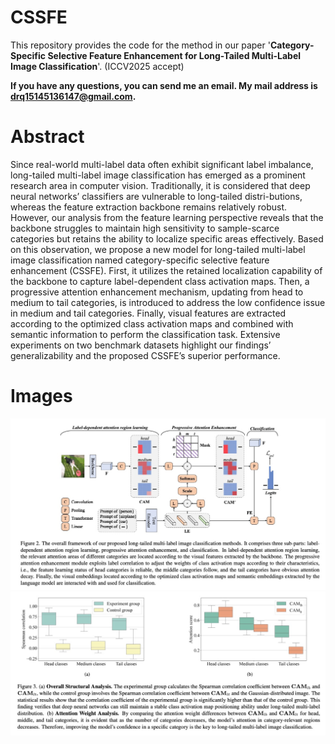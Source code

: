 # CSSFE

This repository provides the code for the method in our paper '**Category-Specific Selective Feature Enhancement for Long-Tailed Multi-Label Image Classification**'. (ICCV2025 accept)



**If you have any questions, you can send me an email. My mail address is drq15145136147@gmail.com.**
# Abstract
Since real-world multi-label data often exhibit significant  label imbalance, long-tailed multi-label image classification has emerged as a prominent research area in computer vision. Traditionally, it is considered that deep neural networks’ classifiers are vulnerable to long-tailed distri-butions, whereas the feature extraction backbone remains relatively robust. However, our analysis from the feature learning perspective reveals that the backbone struggles to maintain high sensitivity to sample-scarce categories but retains the ability to localize specific areas effectively. Based
on this observation, we propose a new model for long-tailed
multi-label image classification named category-specific selective feature enhancement (CSSFE). First, it utilizes the
retained localization capability of the backbone to capture
label-dependent class activation maps. Then, a progressive
attention enhancement mechanism, updating from head to
medium to tail categories, is introduced to address the low confidence issue in medium and tail categories. Finally, visual features are extracted according to the optimized class
activation maps and combined with semantic information
to perform the classification task. Extensive experiments on
two benchmark datasets highlight our findings’ generalizability and the proposed CSSFE’s superior performance.

# Images
![本地路径](model.jpg )
![本地路径](fla.jpg )







